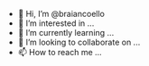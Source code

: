 - 👋 Hi, I’m @braiancoello
- 👀 I’m interested in ...
- 🌱 I’m currently learning ...
- 💞️ I’m looking to collaborate on ...
- 📫 How to reach me ...

<!---
braiancoello/braiancoello is a ✨ special ✨ repository because its `README.md` (this file) appears on your GitHub profile.
You can click the Preview link to take a look at your changes.
--->
